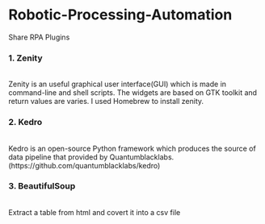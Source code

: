 # Robotic-Processing-Automation
Share RPA Plugins

### 1. Zenity
<br>
Zenity is an useful graphical user interface(GUI) which is made in command-line and shell scripts. 
The widgets are based on GTK toolkit and return values are varies. I used Homebrew to install zenity. 

### 2. Kedro 
<br>
Kedro is an open-source Python framework which produces the source of data pipeline that provided by Quantumblacklabs. 
(https://github.com/quantumblacklabs/kedro)


### 3. BeautifulSoup 
<br>
Extract a table from html and covert it into a csv file 
